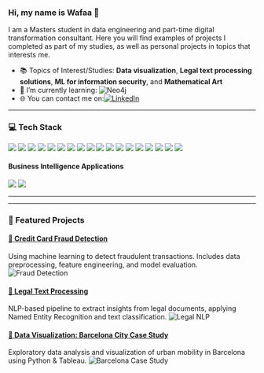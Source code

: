 <!--
**WafaaN/WafaaN** is a ✨ _special_ ✨ repository because its `README.md` (this file) appears on your GitHub profile.

Here are some ideas to get you started:

- 🔭 I’m currently working on ...
- 🌱 I’m currently learning ...
- 👯 I’m looking to collaborate on ...
- 🤔 I’m looking for help with ...
- 💬 Ask me about ...
- 📫 How to reach me: ...
- 😄 Pronouns: ...
- ⚡ Fun fact: ...
-->
### Hi, my name is Wafaa 👋
I am a Masters student in data engineering and part-time digital transformation consultant. Here you will find examples of projects I completed as part of my studies, as well as personal projects in topics that interests me.

- 📚 Topics of Interest/Studies: **Data visualization**, **Legal text processing solutions**, **ML for information security**, and **Mathematical Art**
- 🌱 I’m currently learning: ![Neo4j](https://img.shields.io/badge/Neo4j-4581C3?&style=for-the-badge&logo=neo4j&logoColor=white)
- 🌐 You can contact me on:[![LinkedIn](https://img.shields.io/badge/linkedin-0A66C2?&style=for-the-badge&logo=linkedin&logoColor=white)](https://www.linkedin.com/in/wabusadah/)

---
### 💻 Tech Stack
<img src="https://img.shields.io/badge/python%20-%2314354C.svg?&style=for-the-badge&logo=python&logoColor=white"/> <img src="https://img.shields.io/badge/r-%23276DC3.svg?&style=for-the-badge&logo=r&logoColor=white"/> <img src="https://img.shields.io/badge/c++%20-%2300599C.svg?&style=for-the-badge&logo=c%2B%2B&ogoColor=white"/> <img src="https://img.shields.io/badge/javascript%20-%23323330.svg?&style=for-the-badge&logo=javascript&logoColor=%23F7DF1E"/> <img src ="https://img.shields.io/badge/oracle%20-%23F00000.svg?&style=for-the-badge&logo=oracle&logoColor=white" /> <img src="https://img.shields.io/badge/mysql-%2300f.svg?&style=for-the-badge&logo=mysql&logoColor=white"/> <img src="https://img.shields.io/badge/Microsoft%20SQL%20Sever-CC2927?style=for-the-badge&logo=microsoft%20sql%20server&logoColor=white" /> <img src ="https://img.shields.io/badge/postgres-%23316192.svg?&style=for-the-badge&logo=postgresql&logoColor=white"/> <img src ="https://img.shields.io/badge/MongoDB-%234ea94b.svg?&style=for-the-badge&logo=mongodb&logoColor=white"/> <img src="https://img.shields.io/badge/numpy-%23013243.svg?style=for-the-badge&logo=numpy&logoColor=white" /> <img src="https://img.shields.io/badge/pandas-%23150458.svg?style=for-the-badge&logo=pandas&logoColor=white" /> <img src="https://img.shields.io/badge/scikit--learn-%23F7931E.svg?style=for-the-badge&logo=scikit-learn&logoColor=white" /> <img src="https://img.shields.io/badge/SciPy-%230C55A5.svg?style=for-the-badge&logo=scipy&logoColor=%white" /> <img src="https://img.shields.io/badge/AWS%20-%23FF9900.svg?&style=for-the-badge&logo=amazon-aws&logoColor=white"/> <img src="https://img.shields.io/badge/Google%20Cloud%20-%234285F4.svg?&style=for-the-badge&logo=google-cloud&logoColor=white"/> <img src="https://img.shields.io/badge/docker%20-%230db7ed.svg?&style=for-the-badge&logo=docker&logoColor=white"/> <img src="https://img.shields.io/badge/kubernetes%20-%23326ce5.svg?&style=for-the-badge&logo=kubernetes&logoColor=white"/> <img src ="https://img.shields.io/badge/jira-%230A0FFF.svg?style=for-the-badge&logo=jira&logoColor=white" /> 

#### Business Intelligence Applications 
<img src="https://img.shields.io/badge/tableau-E97627?&style=for-the-badge&logo=Tableau&logoColor=white" /> <img src ="https://img.shields.io/badge/power_bi-F2C811?style=for-the-badge&logo=powerbi&logoColor=black" />

---
<!-- ### 📊 GitHub Stats:

<p align="center" dir="auto">
<a href="https://github.com/WafaaN">
  <img height="180em" src="https://github-readme-stats-eight-theta.vercel.app/api?username=WafaaN&amp;show_icons=true&amp;theme=default&amp;include_all_commits=true&amp;count_private=true" style="max-width: 100%;">
  <img height="180em"src="https://github-readme-stats-eight-theta.vercel.app/api/top-langs/?username=WafaaN&amp;layout=compact&amp;langs_count=8&amp;theme=default" style="max-width: 100%;">
</a>
</p> -->

---
### 🚀 Featured Projects

#### [📌 Credit Card Fraud Detection](https://github.com/WafaaN/credit-card-fraud)
Using machine learning to detect fraudulent transactions. Includes data preprocessing, feature engineering, and model evaluation.
![Fraud Detection](https://via.placeholder.com/400)  

#### [📌 Legal Text Processing](https://github.com/WafaaN/legal-text-nlp)
NLP-based pipeline to extract insights from legal documents, applying Named Entity Recognition and text classification.
![Legal NLP](https://via.placeholder.com/400)  

#### [📌 Data Visualization: Barcelona City Case Study](https://github.com/WafaaN/barcelona-city)
Exploratory data analysis and visualization of urban mobility in Barcelona using Python & Tableau.
![Barcelona Case Study](https://via.placeholder.com/400)
